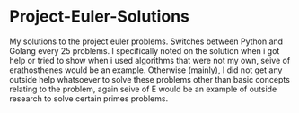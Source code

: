 # Project-Euler-Solutions
My solutions to the project euler problems. Switches between Python and Golang every 25 problems.
I specifically noted on the solution when i got help or tried to show when i used algorithms that were not my own, 
seive of erathosthenes would be an example. Otherwise (mainly), I did not get any outside help whatsoever to solve these problems 
other than basic concepts relating to the problem, again seive of E would be an example of outside research to solve certain primes problems.
